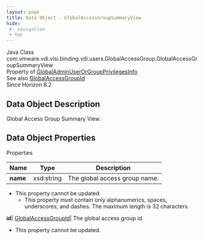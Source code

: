 ```yaml
---
layout: page
title: Data Object - GlobalAccessGroupSummaryView
hide:
 #- navigation
 - toc
---
```






Java Class
    com.vmware.vdi.vlsi.binding.vdi.users.GlobalAccessGroup.GlobalAccessGroupSummaryView  
Property of
     [GlobalAdminUserOrGroupPrivilegesInfo](vdi.users.AdminUserOrGroup.GlobalAdminUserOrGroupPrivilegesInfo.md#field_detail)  
See also
     [GlobalAccessGroupId](vdi.entity.GlobalAccessGroupId.md)  
Since 
    Horizon 8.2

## Data Object Description 

Global Access Group Summary View. 

## Data Object Properties

Properties

Name |  Type |  Description   
---|---|---  
**name**|  xsd:string|  The global access group name.   


* This property cannot be updated.
  * This property must contain only alphanumerics, spaces, underscores, and dashes. The maximum length is 32 characters. 

  
**id**| [GlobalAccessGroupId](vdi.entity.GlobalAccessGroupId.md)|  The global access group id.   


* This property cannot be updated.

  
  
  
   
  
  

